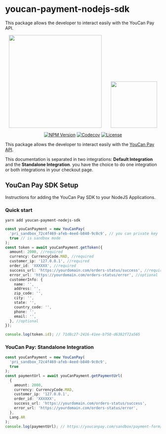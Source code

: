 # youcan-payment-nodejs-sdk

This package allows the developer to interact easily with the YouCan Pay API.

<p align="center"><a href="https://youcanpay.com" target="_blank"><img style="margin-right:30px" src="https://youcanpay.com/images/ycpay-logo.svg" width="300"><img
height="150"  src="https://nodejs.org/static/images/logos/nodejs-new-pantone-black.svg" /></a></p>

<p align="center">
   <a href="https://www.npmjs.com/package/youcan-payment-nodejs-sdk"><img src="https://img.shields.io/npm/v/youcan-payment-nodejs-sdk.svg"  
                                                       alt="NPM Version"></a>
   <a href="https://codecov.io/gh/iamkun/dayjs"><img
            src="https://img.shields.io/codecov/c/github/iamkun/dayjs/master.svg?style=flat-square" alt="Codecov"></a>
    <a href="https://github.com/iamkun/dayjs/blob/master/LICENSE"><img
            src="https://img.shields.io/badge/license-MIT-brightgreen.svg?style=flat-square" alt="License"></a>
</p>

This package allows the developer to interact easily with the [YouCan Pay API](https://youcanpay.com/docs).

This documentation is separated in two integrations: **Default Integration** and the **Standalone Integration**.
you have the choice to do one integration or both integrations in your checkout page.

## YouCan Pay SDK Setup

Instructions for adding the YouCan Pay SDK to your NodeJS Applications.

### Quick start

```shell
yarn add youcan-payment-nodejs-sdk
```

```typescript
const youCanPayment = new YouCanPay(
  'pri_sandbox_72c4f469-afeb-4eed-b840-9c0c9', // you can private key
  true // is sandbox mode
);
const token = await youCanPayment.getToken({
  amount: 2000, //required
  currency: CurrencyCode.MAD, //required
  customer_ip: '127.0.0.1', //required
  order_id: 'XXXXXX', //required
  success_url: 'https://yourdomain.com/orders-status/success', //required
  error_url: 'https://yourdomain.com/orders-status/error', //optional
  customerInfo: {
    name: '',
    address: '',
    zip_code: '',
    city: '',
    state: '',
    country_code: '',
    phone: '',
    email: '',
  }, //optional
});

console.log(token.id); // 71d8c27-2416-41ee-b750-d6382f72a565
```

### YouCan Pay: Standalone Integration

```typescript
const youCanPayment = new YouCanPay(
  'pri_sandbox_72c4f469-afeb-4eed-b840-9c0c9',
  true
);
const paymentUrl = await youCanPayment.getPaymentUrl(
  {
    amount: 2000,
    currency: CurrencyCode.MAD,
    customer_ip: '127.0.0.1',
    order_id: 'XXXXXX',
    success_url: 'https://yourdomain.com/orders-status/success',
    error_url: 'https://yourdomain.com/orders-status/error',
  },
  Lang.AR
);
console.log(paymentUrl); // https://youcanpay.com/sandbox/payment-form/1bd269e0-62d9-4a37-822c-191b28d7af5c?lang=ar
```
